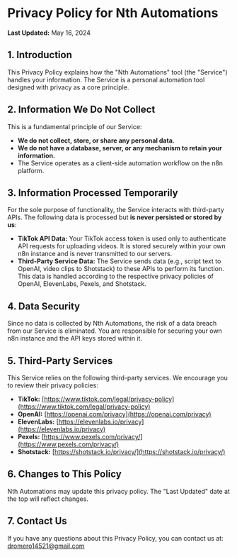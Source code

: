 # Privacy Policy for Nth Automations

**Last Updated:** May 16, 2024

## 1. Introduction

This Privacy Policy explains how the "Nth Automations" tool (the "Service") handles your information. The Service is a personal automation tool designed with privacy as a core principle.

## 2. Information We Do Not Collect

This is a fundamental principle of our Service:

- **We do not collect, store, or share any personal data.**
- **We do not have a database, server, or any mechanism to retain your information.**
- The Service operates as a client-side automation workflow on the n8n platform.

## 3. Information Processed Temporarily

For the sole purpose of functionality, the Service interacts with third-party APIs. The following data is processed but **is never persisted or stored by us**:

- **TikTok API Data:** Your TikTok access token is used only to authenticate API requests for uploading videos. It is stored securely within your own n8n instance and is never transmitted to our servers.
- **Third-Party Service Data:** The Service sends data (e.g., script text to OpenAI, video clips to Shotstack) to these APIs to perform its function. This data is handled according to the respective privacy policies of OpenAI, ElevenLabs, Pexels, and Shotstack.

## 4. Data Security

Since no data is collected by Nth Automations, the risk of a data breach from our Service is eliminated. You are responsible for securing your own n8n instance and the API keys stored within it.

## 5. Third-Party Services

This Service relies on the following third-party services. We encourage you to review their privacy policies:
- **TikTok:** [https://www.tiktok.com/legal/privacy-policy](https://www.tiktok.com/legal/privacy-policy)
- **OpenAI:** [https://openai.com/privacy](https://openai.com/privacy)
- **ElevenLabs:** [https://elevenlabs.io/privacy](https://elevenlabs.io/privacy)
- **Pexels:** [https://www.pexels.com/privacy/](https://www.pexels.com/privacy/)
- **Shotstack:** [https://shotstack.io/privacy/](https://shotstack.io/privacy/)

## 6. Changes to This Policy

Nth Automations may update this privacy policy. The "Last Updated" date at the top will reflect changes.

## 7. Contact Us

If you have any questions about this Privacy Policy, you can contact us at:
dromero14521@gmail.com
